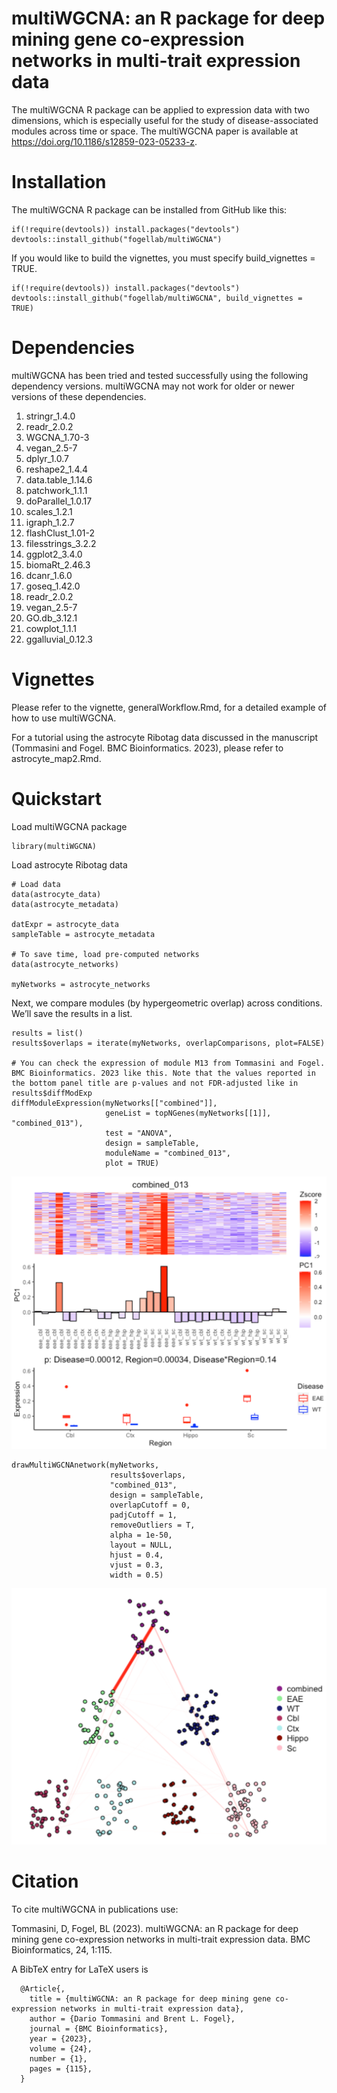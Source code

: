 # multiWGCNA: an R package for deep mining gene co-expression networks in multi-trait expression data

The multiWGCNA R package can be applied to expression data with two dimensions, which is especially useful for the study of disease-associated modules across time or space. The multiWGCNA paper is available at https://doi.org/10.1186/s12859-023-05233-z. 

# Installation 
The multiWGCNA R package can be installed from GitHub like this: 
```
if(!require(devtools)) install.packages("devtools")
devtools::install_github("fogellab/multiWGCNA")
```

If you would like to build the vignettes, you must specify build_vignettes = TRUE. 
```
if(!require(devtools)) install.packages("devtools")
devtools::install_github("fogellab/multiWGCNA", build_vignettes = TRUE)
```


# Dependencies

multiWGCNA has been tried and tested successfully using the following dependency versions. multiWGCNA may not work for older or newer versions of these dependencies. 

1. stringr_1.4.0
2. readr_2.0.2
3. WGCNA_1.70-3
4. vegan_2.5-7
5. dplyr_1.0.7
6. reshape2_1.4.4
7. data.table_1.14.6
8. patchwork_1.1.1
9. doParallel_1.0.17
10. scales_1.2.1
11. igraph_1.2.7
12. flashClust_1.01-2
13. filesstrings_3.2.2
14. ggplot2_3.4.0
15. biomaRt_2.46.3
16. dcanr_1.6.0
17. goseq_1.42.0
18. readr_2.0.2
19. vegan_2.5-7 
20. GO.db_3.12.1
21. cowplot_1.1.1
22. ggalluvial_0.12.3

# Vignettes

Please refer to the vignette, generalWorkflow.Rmd, for a detailed example of how to use multiWGCNA.

For a tutorial using the astrocyte Ribotag data discussed in the manuscript (Tommasini and Fogel. BMC Bioinformatics. 2023), please refer to astrocyte_map2.Rmd.  

# Quickstart

Load multiWGCNA package
```
library(multiWGCNA)
```

Load astrocyte Ribotag data
```
# Load data
data(astrocyte_data)
data(astrocyte_metadata)

datExpr = astrocyte_data
sampleTable = astrocyte_metadata

# To save time, load pre-computed networks 
data(astrocyte_networks)

myNetworks = astrocyte_networks
```
Next, we compare modules (by hypergeometric overlap) across conditions. We’ll save the results in a list.

```
results = list()
results$overlaps = iterate(myNetworks, overlapComparisons, plot=FALSE)

# You can check the expression of module M13 from Tommasini and Fogel. BMC Bioinformatics. 2023 like this. Note that the values reported in the bottom panel title are p-values and not FDR-adjusted like in results$diffModExp
diffModuleExpression(myNetworks[["combined"]], 
                     geneList = topNGenes(myNetworks[[1]], "combined_013"), 
                     test = "ANOVA",
                     design = sampleTable,
                     moduleName = "combined_013",
                     plot = TRUE)
```
![My Image](images/combined_013.png)

```
drawMultiWGCNAnetwork(myNetworks, 
                      results$overlaps, 
                      "combined_013", 
                      design = sampleTable, 
                      overlapCutoff = 0, 
                      padjCutoff = 1, 
                      removeOutliers = T, 
                      alpha = 1e-50, 
                      layout = NULL, 
                      hjust = 0.4, 
                      vjust = 0.3, 
                      width = 0.5)
```

![My Image](images/drawmultiWGCNA.png)

# Citation

To cite multiWGCNA in publications use:

  Tommasini, D, Fogel, BL (2023). multiWGCNA: an R package for deep mining gene co-expression networks in multi-trait expression data. BMC Bioinformatics, 24,
  1:115.

A BibTeX entry for LaTeX users is

```
  @Article{,
    title = {multiWGCNA: an R package for deep mining gene co-expression networks in multi-trait expression data},
    author = {Dario Tommasini and Brent L. Fogel},
    journal = {BMC Bioinformatics},
    year = {2023},
    volume = {24},
    number = {1},
    pages = {115},
  }
```
